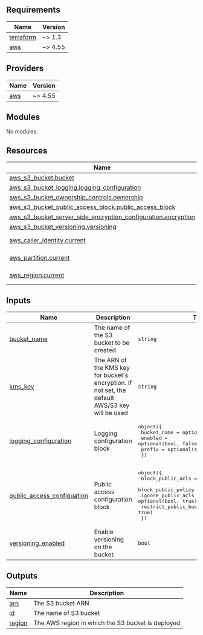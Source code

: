 <!-- BEGIN_TF_DOCS -->
## Requirements

| Name | Version |
|------|---------|
| <a name="requirement_terraform"></a> [terraform](#requirement\_terraform) | ~> 1.3 |
| <a name="requirement_aws"></a> [aws](#requirement\_aws) | ~> 4.55 |

## Providers

| Name | Version |
|------|---------|
| <a name="provider_aws"></a> [aws](#provider\_aws) | ~> 4.55 |

## Modules

No modules.

## Resources

| Name | Type |
|------|------|
| [aws_s3_bucket.bucket](https://registry.terraform.io/providers/hashicorp/aws/latest/docs/resources/s3_bucket) | resource |
| [aws_s3_bucket_logging.logging_configuration](https://registry.terraform.io/providers/hashicorp/aws/latest/docs/resources/s3_bucket_logging) | resource |
| [aws_s3_bucket_ownership_controls.ownership](https://registry.terraform.io/providers/hashicorp/aws/latest/docs/resources/s3_bucket_ownership_controls) | resource |
| [aws_s3_bucket_public_access_block.public_access_block](https://registry.terraform.io/providers/hashicorp/aws/latest/docs/resources/s3_bucket_public_access_block) | resource |
| [aws_s3_bucket_server_side_encryption_configuration.encryption](https://registry.terraform.io/providers/hashicorp/aws/latest/docs/resources/s3_bucket_server_side_encryption_configuration) | resource |
| [aws_s3_bucket_versioning.versioning](https://registry.terraform.io/providers/hashicorp/aws/latest/docs/resources/s3_bucket_versioning) | resource |
| [aws_caller_identity.current](https://registry.terraform.io/providers/hashicorp/aws/latest/docs/data-sources/caller_identity) | data source |
| [aws_partition.current](https://registry.terraform.io/providers/hashicorp/aws/latest/docs/data-sources/partition) | data source |
| [aws_region.current](https://registry.terraform.io/providers/hashicorp/aws/latest/docs/data-sources/region) | data source |

## Inputs

| Name | Description | Type | Default | Required |
|------|-------------|------|---------|:--------:|
| <a name="input_bucket_name"></a> [bucket\_name](#input\_bucket\_name) | The name of the S3 bucket to be created | `string` | n/a | yes |
| <a name="input_kms_key"></a> [kms\_key](#input\_kms\_key) | The ARN of the KMS key for bucket's encryption. If not set, the default AWS/S3 key will be used | `string` | `null` | no |
| <a name="input_logging_configuration"></a> [logging\_configuration](#input\_logging\_configuration) | Logging configuration block | <pre>object({<br>    bucket_name = optional(string)<br>    enabled     = optional(bool, false)<br>    prefix      = optional(string)<br>  })</pre> | <pre>{<br>  "bucket_name": null,<br>  "enabled": false,<br>  "prefix": null<br>}</pre> | no |
| <a name="input_public_access_configuation"></a> [public\_access\_configuation](#input\_public\_access\_configuation) | Public access configuration block | <pre>object({<br>    block_public_acls       = optional(bool, true)<br>    block_public_policy     = optional(bool, true)<br>    ignore_public_acls      = optional(bool, true)<br>    restrict_public_buckets = optional(bool, true)<br>  })</pre> | <pre>{<br>  "block_public_acls": true,<br>  "block_public_policy": true,<br>  "ignore_public_acls": true,<br>  "restrict_public_buckets": true<br>}</pre> | no |
| <a name="input_versioning_enabled"></a> [versioning\_enabled](#input\_versioning\_enabled) | Enable versioning on the bucket | `bool` | `false` | no |

## Outputs

| Name | Description |
|------|-------------|
| <a name="output_arn"></a> [arn](#output\_arn) | The S3 bucket ARN |
| <a name="output_id"></a> [id](#output\_id) | The name of S3 bucket |
| <a name="output_region"></a> [region](#output\_region) | The AWS region in which the S3 bucket is deployed |
<!-- END_TF_DOCS -->